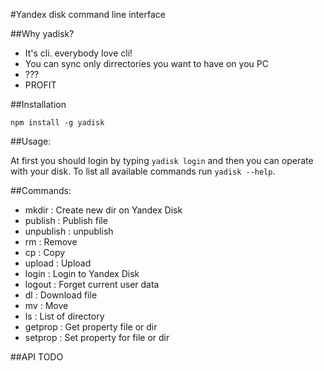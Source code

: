 #Yandex disk command line interface

##Why yadisk?
* It's cli. everybody love cli!
* You can sync only dirrectories you want to have on you PC
* ???
* PROFIT

##Installation

```npm install -g yadisk```

##Usage:

  At first you should login by typing ```yadisk login``` and then you can operate with your disk. To list all available commands run ```yadisk --help```.

##Commands:

 * mkdir : Create new dir on Yandex Disk
 * publish : Publish file
 * unpublish : unpublish
 * rm : Remove
 * cp : Copy
 * upload : Upload
 * login : Login to Yandex Disk
 * logout : Forget current user data
 * dl : Download file
 * mv : Move
 * ls : List of directory
 * getprop : Get property file or dir
 * setprop : Set property for file or dir

##API
TODO

